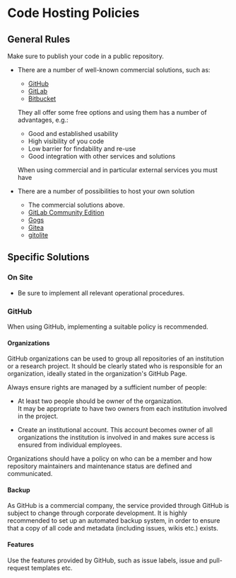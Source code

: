 # Code Hosting Policies

## General Rules

Make sure to publish your code in a public repository.

* There are a number of well-known commercial solutions, such as:

  * [GitHub](https://github.com/pricing)
  * [GitLab](https://about.gitlab.com/gitlab-com/)
  * [Bitbucket](https://bitbucket.org/product/pricing)

  They all offer some free options and using them has a number of advantages, e.g.:

  * Good and established usability
  * High visibility of you code
  * Low barrier for findability and re-use
  * Good integration with other services and solutions

  When using commercial and in particular external services you must have

* There are a number of possibilities to host your own solution

  * The commercial solutions above.
  * [GitLab Community Edition](https://gitlab.com/gitlab-org)
  * [Gogs](https://gogs.io/)
  * [Gitea](https://gitea.io/en-us/)
  * [gitolite](http://gitolite.com/gitolite/index.html)

## Specific Solutions

### On Site

* Be sure to implement all relevant operational procedures.

### GitHub

When using GitHub, implementing a suitable policy is recommended.

#### Organizations

GitHub organizations can be used to group all repositories of an institution or a research project.
It should be clearly stated who is responsible for an organization, ideally stated in the organization's GitHub Page.

Always ensure rights are managed by a sufficient number of people:

* At least two people should be owner of the organization.  
  It may be appropriate to have two owners from each institution involved in the project.

* Create an institutional account. This account becomes owner of all organizations
  the institution is involved in and makes sure access is ensured from individual employees.

Organizations should have a policy on who can be a member and how repository
maintainers and maintenance status are defined and communicated.

#### Backup

As GitHub is a commercial company, the service provided through GitHub is subject to change through corporate development.
It is highly recommended to set up an automated backup system, in order to ensure that a copy
of all code and metadata (including issues, wikis etc.) exists.

#### Features

Use the features provided by GitHub, such as issue labels, issue and pull-request templates etc.
